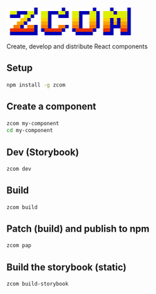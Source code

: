 ![](img/zcom.png)

Create, develop and distribute React components

## Setup
```bash
npm install -g zcom
```

## Create a component
```bash
zcom my-component
cd my-component
```

## Dev (Storybook)
```bash
zcom dev
```
## Build
```bash
zcom build
```

## Patch (build) and publish to npm
```bash
zcom pap
```

## Build the storybook (static)
```bash
zcom build-storybook
```

